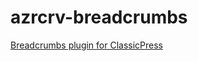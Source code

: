 # azrcrv-breadcrumbs
[Breadcrumbs plugin for ClassicPress](https://development.azurecurve.co.uk/classicpress-plugins/breadcrumbs/)

